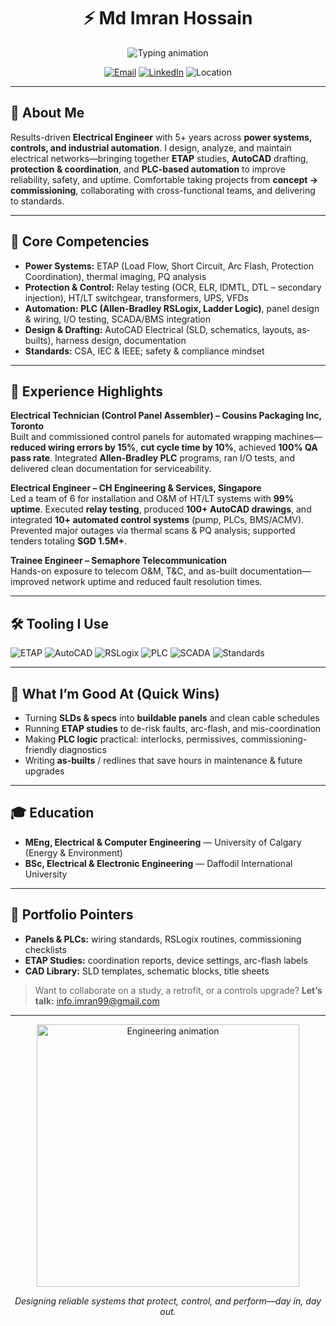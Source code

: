 <h1 align="center">⚡ Md Imran Hossain</h1>

<p align="center">
  <img src="https://readme-typing-svg.herokuapp.com?font=Fira+Code&pause=900&color=22A699&center=true&vCenter=true&width=700&lines=Electrical+Engineer+%7C+Power+Systems+%7C+Controls;ETAP+%7C+AutoCAD+%7C+PLC+(Allen-Bradley);Protection+%7C+SCADA%2FBMS+%7C+Commissioning" alt="Typing animation" />
</p>

<p align="center">
  <a href="mailto:info.imran99@gmail.com"><img alt="Email" src="https://img.shields.io/badge/Email-Contact-red?style=for-the-badge&logo=gmail"></a>
  <a href="https://www.linkedin.com/in/md-imran-hossain-56bb1885/"><img alt="LinkedIn" src="https://img.shields.io/badge/LinkedIn-Connect-blue?style=for-the-badge&logo=linkedin"></a>
  <img alt="Location" src="https://img.shields.io/badge/Calgary-AB-22A699?style=for-the-badge">
</p>

---

## 🚀 About Me
Results-driven **Electrical Engineer** with 5+ years across **power systems, controls, and industrial automation**. I design, analyze, and maintain electrical networks—bringing together **ETAP** studies, **AutoCAD** drafting, **protection & coordination**, and **PLC-based automation** to improve reliability, safety, and uptime. Comfortable taking projects from **concept → commissioning**, collaborating with cross-functional teams, and delivering to standards.  

---

## 🧰 Core Competencies
- **Power Systems:** ETAP (Load Flow, Short Circuit, Arc Flash, Protection Coordination), thermal imaging, PQ analysis  
- **Protection & Control:** Relay testing (OCR, ELR, IDMTL, DTL – secondary injection), HT/LT switchgear, transformers, UPS, VFDs  
- **Automation:** **PLC (Allen-Bradley RSLogix, Ladder Logic)**, panel design & wiring, I/O testing, SCADA/BMS integration  
- **Design & Drafting:** AutoCAD Electrical (SLD, schematics, layouts, as-builts), harness design, documentation  
- **Standards:** CSA, IEC & IEEE; safety & compliance mindset  

---

## 💼 Experience Highlights
**Electrical Technician (Control Panel Assembler) – Cousins Packaging Inc, Toronto**  
Built and commissioned control panels for automated wrapping machines—**reduced wiring errors by 15%**, **cut cycle time by 10%**, achieved **100% QA pass rate**. Integrated **Allen-Bradley PLC** programs, ran I/O tests, and delivered clean documentation for serviceability.

**Electrical Engineer – CH Engineering & Services, Singapore**  
Led a team of 6 for installation and O&M of HT/LT systems with **99% uptime**. Executed **relay testing**, produced **100+ AutoCAD drawings**, and integrated **10+ automated control systems** (pump, PLCs, BMS/ACMV). Prevented major outages via thermal scans & PQ analysis; supported tenders totaling **SGD 1.5M+**.

**Trainee Engineer – Semaphore Telecommunication**  
Hands-on exposure to telecom O&M, T&C, and as-built documentation—improved network uptime and reduced fault resolution times.

---

## 🛠️ Tooling I Use
<p>
  <img src="https://img.shields.io/badge/ETAP-Power%20Analysis-004AAD?logo=ETAP&logoColor=white" alt="ETAP"/>
  <img src="https://img.shields.io/badge/AutoCAD-Electrical-EF4444?logo=autodesk&logoColor=white" alt="AutoCAD"/>
  <img src="https://img.shields.io/badge/Allen--Bradley-RSLogix-0F766E" alt="RSLogix"/>
  <img src="https://img.shields.io/badge/PLC-Ladder%20Logic%20%7C%20I%2FO%20Testing-16A34A" alt="PLC"/>
  <img src="https://img.shields.io/badge/SCADA%2FBMS-Integration-0891B2" alt="SCADA"/>
  <img src="https://img.shields.io/badge/Standards-CSA%20%7C%20IEC%20%7C%20IEEE-6B7280" alt="Standards"/>
</p>

---

## 🧪 What I’m Good At (Quick Wins)
- Turning **SLDs & specs** into **buildable panels** and clean cable schedules  
- Running **ETAP studies** to de-risk faults, arc-flash, and mis-coordination  
- Making **PLC logic** practical: interlocks, permissives, commissioning-friendly diagnostics  
- Writing **as-builts** / redlines that save hours in maintenance & future upgrades  

---

## 🎓 Education
- **MEng, Electrical & Computer Engineering** — University of Calgary (Energy & Environment)  
- **BSc, Electrical & Electronic Engineering** — Daffodil International University  

---

## 📂 Portfolio Pointers
- **Panels & PLCs:** wiring standards, RSLogix routines, commissioning checklists  
- **ETAP Studies:** coordination reports, device settings, arc-flash labels  
- **CAD Library:** SLD templates, schematic blocks, title sheets  

> Want to collaborate on a study, a retrofit, or a controls upgrade? **Let’s talk:** info.imran99@gmail.com

---

<p align="center">
  <img src="https://media.giphy.com/media/3o7aCTfyhYawdOXcFW/giphy.gif" width="420" alt="Engineering animation"/>
</p>

<p align="center">
  <i>Designing reliable systems that protect, control, and perform—day in, day out.</i>
</p>
